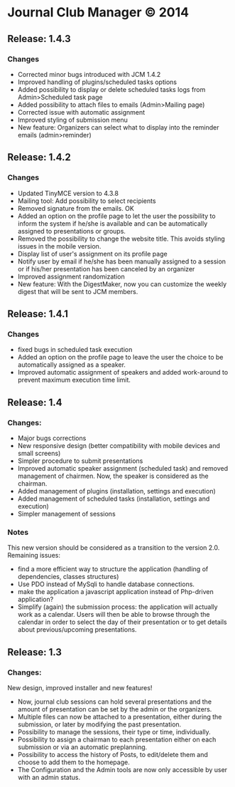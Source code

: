 # Journal Club Manager &copy; 2014

## Release: 1.4.3
### Changes
- Corrected minor bugs introduced with JCM 1.4.2
- Improved handling of plugins/scheduled tasks options
- Added possibility to display or delete scheduled tasks logs from Admin>Scheduled task page
- Added possibility to attach files to emails (Admin>Mailing page)
- Corrected issue with automatic assignment
- Improved styling of submission menu
- New feature: Organizers can select what to display into the reminder emails (admin>reminder)

## Release: 1.4.2
### Changes
- Updated TinyMCE version to 4.3.8
- Mailing tool: Add possibility to select recipients
- Removed signature from the emails. OK
- Added an option on the profile page to let the user the possibility to inform the system if he/she is available
 and can be automatically assigned to presentations or groups.
- Removed the possibility to change the website title. This avoids styling issues in the mobile version.
- Display list of user's assignment on its profile page
- Notify user by email if he/she has been manually assigned to a session or if his/her presentation has been canceled
 by an organizer
- Improved assignment randomization
- New feature: With the DigestMaker, now you can customize the weekly digest that will be sent to JCM members.

## Release: 1.4.1
### Changes
- fixed bugs in scheduled task execution
- Added an option on the profile page to leave the user the choice to be automatically assigned as a speaker.
- Improved automatic assignment of speakers and added work-around to prevent maximum execution time limit.

## Release: 1.4
### Changes:
- Major bugs corrections
- New responsive design (better compatibility with mobile devices and small screens)
- Simpler procedure to submit presentations
- Improved automatic speaker assignment (scheduled task) and removed management of chairmen. Now, the speaker is considered as the chairman.
- Added management of plugins (installation, settings and execution)
- Added management of scheduled tasks (installation, settings and execution)
- Simpler management of sessions

### Notes
This new version should be considered as a transition to the version 2.0.
Remaining issues:
- find a more efficient way to structure the application (handling of dependencies, classes structures)
- Use PDO instead of MySqli to handle database connections.
- make the application a javascript application instead of Php-driven application?
- Simplify (again) the submission process: the application will actually work as a calendar. Users will then be able to browse through the calendar in order to select the day of their
presentation or to get details about previous/upcoming presentations.

## Release: 1.3
### Changes:
New design, improved installer and new features!
- Now, journal club sessions can hold several presentations and the amount of presentation can be set by the admin or the organizers.
- Multiple files can now be attached to a presentation, either during the submission, or later by modifying the past presentation.
- Possibility to manage the sessions, their type or time, individually.
- Possibility to assign a chairman to each presentation either on each submission or via an automatic preplanning.
- Possibility to access the history of Posts, to edit/delete them and choose to add them to the homepage.
- The Configuration and the Admin tools are now only accessible by user with an admin status.
